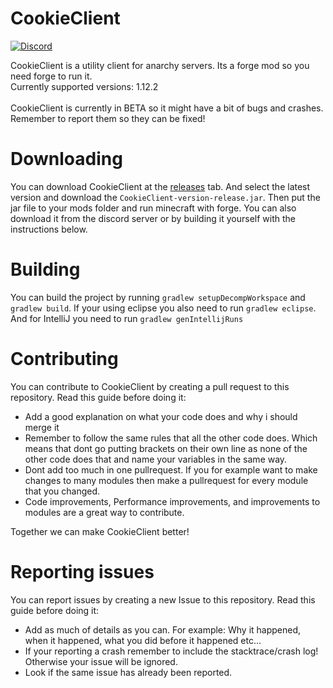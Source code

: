 # CookieClient
[![Discord](https://img.shields.io/discord/463752820026376202.svg?label=&logo=discord&logoColor=ffffff&color=7389D8&labelColor=6A7EC2)](https://discord.gg/xSukBcyd8m)

CookieClient is a utility client for anarchy servers. Its a forge mod so you need forge to run it.
<br>
Currently supported versions: 1.12.2
<br>
<br>
CookieClient is currently in BETA so it might have a bit of bugs and crashes. Remember to report them so they can be fixed!
<br>

# Downloading
You can download CookieClient at the [releases](https://github.com/bebeli555/CookieClient/releases) tab. And select the latest version and download the `CookieClient-version-release.jar`. Then put the jar file to your mods folder and run minecraft with forge. You can also download it from the discord server or by building it yourself with the instructions below.
<br>

# Building
You can build the project by running `gradlew setupDecompWorkspace` and `gradlew build`. If your using eclipse you also need to run `gradlew eclipse`. And for IntelliJ you need to run `gradlew genIntellijRuns`
<br>

# Contributing
You can contribute to CookieClient by creating a pull request to this repository. Read this guide before doing it:
- Add a good explanation on what your code does and why i should merge it
- Remember to follow the same rules that all the other code does. Which means that dont go putting brackets on their own line as none of the other code does that and name your variables in the same way.
- Dont add too much in one pullrequest. If you for example want to make changes to many modules then make a pullrequest for every module that you changed.
- Code improvements, Performance improvements, and improvements to modules are a great way to contribute.
<a/>
Together we can make CookieClient better!

# Reporting issues
You can report issues by creating a new Issue to this repository. Read this guide before doing it:
- Add as much of details as you can. For example: Why it happened, when it happened, what you did before it happened etc...
- If your reporting a crash remember to include the stacktrace/crash log! Otherwise your issue will be ignored.
- Look if the same issue has already been reported.
